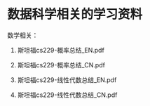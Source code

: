 # 数据科学相关的学习资料


数学相关：
  1. 斯坦福cs229-概率总结_EN.pdf
  2. 斯坦福cs229-概率总结_CN.pdf

  3. 斯坦福cs229-线性代数总结_EN.pdf
  4. 斯坦福cs229-线性代数总结_CN.pdf

